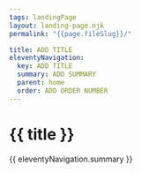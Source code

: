 ```yaml
---
tags: landingPage
layout: landing-page.njk
permalink: "{{page.fileSlug}}/"

title: ADD TITLE
eleventyNavigation:
  key: ADD TITLE
  summary: ADD SUMMARY
  parent: home
  order: ADD ORDER NUMBER
---
```


# {{ title }}

{{ eleventyNavigation.summary }}
